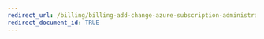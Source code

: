 ```yaml
---
redirect_url: /billing/billing-add-change-azure-subscription-administrator
redirect_document_id: TRUE 
---
```

